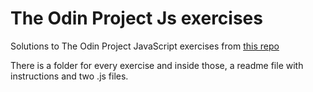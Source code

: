 # The Odin Project Js exercises

Solutions to The Odin Project JavaScript exercises from <a href="https://github.com/TheOdinProject/javascript-exercises/tree/main">this repo</a>

There is a folder for every exercise and inside those, a readme file with instructions and two .js files.
